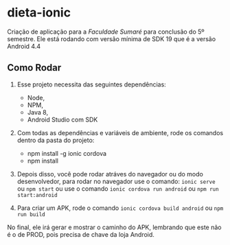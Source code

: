 # dieta-ionic
Criação de aplicação para a *Faculdade Sumaré* para conclusão do 5º semestre.
Ele está rodando com versão mínima de SDK 19 que é a versão Android 4.4

## Como Rodar
1. Esse projeto necessita das seguintes dependências:
    * Node,
    * NPM,
    * Java 8,
    * Android Studio com SDK

2. Com todas as dependências e variáveis de ambiente, rode os comandos dentro da pasta do projeto:
    * npm install -g ionic cordova
    * npm install

3. Depois disso, você pode rodar atráves do navegador ou do modo desenvolvedor, para rodar no navegador use o comando:
``` ionic serve ``` ou ```npm start```
ou use o comando 
```ionic cordova run android``` ou ```npm run start:android```

4. Para criar um APK, rode o comando
```ionic cordova build android```
ou
```npm run build```

No final, ele irá gerar e mostrar o caminho do APK, lembrando que este não é o de PROD, pois precisa de chave da loja Android.